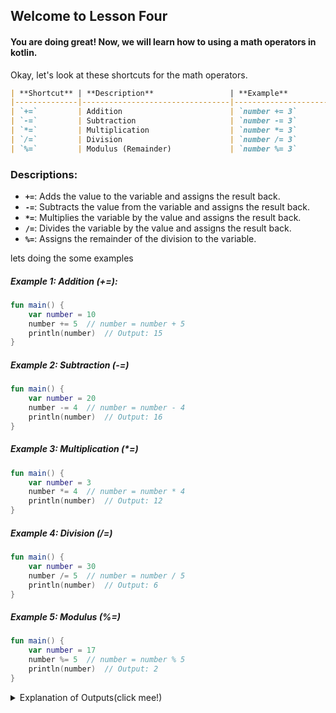 ## Welcome to Lesson Four

#### You are doing great! Now, we will learn how to using a math operators in kotlin.


Okay, let's look at these shortcuts for the math operators.


```markdown
| **Shortcut** | **Description**                 | **Example**              |
|--------------|---------------------------------|--------------------------|
| `+=`         | Addition                        | `number += 3`            |
| `-=`         | Subtraction                     | `number -= 3`            |
| `*=`         | Multiplication                  | `number *= 3`            |
| `/=`         | Division                        | `number /= 3`            |
| `%=`         | Modulus (Remainder)             | `number %= 3`            |
```

### Descriptions:
- **`+=`**: Adds the value to the variable and assigns the result back.
- **`-=`**: Subtracts the value from the variable and assigns the result back.
- **`*=`**: Multiplies the variable by the value and assigns the result back.
- **`/=`**: Divides the variable by the value and assigns the result back.
- **`%=`**: Assigns the remainder of the division to the variable.


lets doing the some examples

##### Example 1: Addition (+=):

```kotlin
fun main() {
    var number = 10
    number += 5  // number = number + 5
    println(number)  // Output: 15
}

```
##### Example 2: Subtraction (-=)

```kotlin
fun main() {
    var number = 20
    number -= 4  // number = number - 4
    println(number)  // Output: 16
}


```
##### Example 3: Multiplication (*=)

```kotlin
fun main() {
    var number = 3
    number *= 4  // number = number * 4
    println(number)  // Output: 12
}


```
##### Example 4: Division (/=)

```kotlin
fun main() {
    var number = 30
    number /= 5  // number = number / 5
    println(number)  // Output: 6
}


```
##### Example 5: Modulus (%=)

```kotlin
fun main() {
    var number = 17
    number %= 5  // number = number % 5
    println(number)  // Output: 2
}
```
<details>
  <summary>Explanation of Outputs(click mee!)</summary>

- **Addition**: 10 + 5 = 15
- **Subtraction**: 20 - 4 = 16
- **Multiplication**: 3 * 4 = 12
- **Division**: 30 / 5 = 6
- **Modulus**: 17 % 5 = 2 (remainder of 17 divided by 5)

</details>
